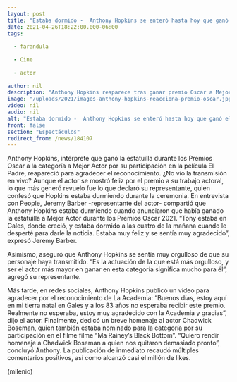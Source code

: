 ```yaml
---
layout: post
title: "Estaba dormido -  Anthony Hopkins se enteró hasta hoy que ganó el Oscar a 'Mejor Actor'"
date: 2021-04-26T18:22:00.000-06:00
tags:
  
  - farandula
  
  - Cine
  
  - actor
  
author: nil
description: "Anthony Hopkins reaparece tras ganar premio Oscar a Mejor Actor 2021; homenajea a Chadwick Boseman en su breve discurso de agradecimiento. "
image: "/uploads/2021/images-anthony-hopkins-reacciona-premio-oscar.jpg"
video: nil
audio: nil
alt: "Estaba dormido -  Anthony Hopkins se enteró hasta hoy que ganó el Oscar a 'Mejor Actor'"
front: false
section: "Espectáculos"
redirect_from: /news/184107
---
```


Anthony Hopkins, intérprete que ganó la estatuilla durante los Premios Oscar a la categoría a Mejor Actor por su participación en la película El Padre, reapareció para agradecer el reconocimiento. ¿No vio la transmisión en vivo? Aunque el actor se mostró feliz por el premio a su trabajo actoral, lo que más generó revuelo fue lo que declaró su representante, quien confesó que Hopkins estaba durmiendo durante la ceremonia. En entrevista con People, Jeremy Barber -representante del actor- compartió que Anthony Hopkins estaba durmiendo cuando anunciaron que había ganado la estatuilla a Mejor Actor durante los Premios Oscar 2021. “Tony estaba en Gales, donde creció, y estaba dormido a las cuatro de la mañana cuando le desperté para darle la noticia. Estaba muy feliz y se sentía muy agradecido”, expresó Jeremy Barber. 

Asimismo, aseguró que Anthony Hopkins se sentía muy orgulloso de que su personaje haya transmitido. “Es la actuación de la que está más orgulloso, y ser el actor más mayor en ganar en esta categoría significa mucho para él”, agregó su representante. 

Más tarde, en redes sociales, Anthony Hopkins publicó un video para agradecer por el reconocimiento de La Academia: “Buenos días, estoy aquí en mi tierra natal en Gales y a los 83 años no esperaba recibir este premio. Realmente no esperaba, estoy muy agradecido con la Academia y gracias”, dijo el actor. Finalmente, dedicó un breve homenaje al actor Chadwick Boseman, quien también estaba nominado para la categoría por su participación en el filme filme “Ma Rainey’s Black Bottom”. “Quiero rendir homenaje a Chadwick Boseman a quien nos quitaron demasiado pronto”, concluyó Anthony. 
La publicación de inmediato recaudó múltiples comentarios positivos, así como alcanzó casi el millón de likes. 

(milenio)